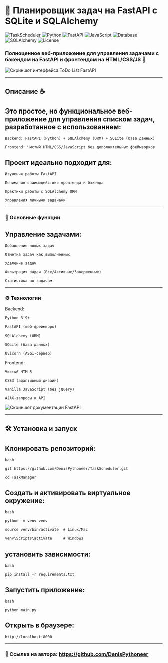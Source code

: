 # 🐍 Планировщик задач на FastAPI с SQLite и SQLAlchemy

![TaskScheduler](https://img.shields.io/badge/Version-2.0-blue)
![Python](https://img.shields.io/badge/Python-3.9+-green)
![FastAPI](https://img.shields.io/badge/FastAPI-0.100+-orange)
![JavaScript](https://img.shields.io/badge/JavaScript-ES6%2B-yellow)
![Database](https://img.shields.io/badge/Database-SQLite-blue)
![SQLAlchemy](https://img.shields.io/badge/SQLAlchemy-1.4%2B-orange)
![License](https://img.shields.io/badge/License-MIT-blue)

### Полноценное веб-приложение для управления задачами с бэкендом на FastAPI и фронтендом на HTML/CSS/JS 📝

![Скриншот интерфейса ToDo List FastAPI](https://raw.githubusercontent.com/DenisPythoneer/ToDoList-FastAPI/main/image/screenshotOne.png)

---

## Описание  ☕

## Это простое, но функциональное веб-приложение для управления списком задач, разработанное с использованием:

    Backend: FastAPI (Python) + SQLAlchemy (ORM) + SQLite (база данных)

    Frontend: Чистый HTML/CSS/JavaScript без дополнительных фреймворков

## Проект идеально подходит для:

    Изучения работы FastAPI

    Понимания взаимодействия фронтенда и бэкенда

    Практики работы с SQLAlchemy ORM

    Управления личными задачами

---

### 🚀 Основные функции

## Управление задачами:

    Добавление новых задач

    Отметка задач как выполненных

    Удаление задач

    Фильтрация задач (Все/Активные/Завершенные)

    Статистика по задачам

---

### ⚙️ Технологии

Backend:

    Python 3.9+

    FastAPI (веб-фреймворк)

    SQLAlchemy (ORM)

    SQLite (база данных)

    Uvicorn (ASGI-сервер)

Frontend:

    Чистый HTML5

    CSS3 (адаптивный дизайн)

    Vanilla JavaScript (без jQuery)

    AJAX-запросы к API

![Скриншот документации FastAPI](https://raw.githubusercontent.com/DenisPythoneer/ToDoList-FastAPI/main/image/screenshotTwo.png)

---

## 🛠️ Установка и запуск

## Клонировать репозиторий:

    bash

    git https://github.com/DenisPythoneer/TaskScheduler.git
    
    cd TaskManager

## Создать и активировать виртуальное окружение:

    bash

    python -m venv venv
    
    source venv/bin/activate  # Linux/Mac
    
    venv\Scripts\activate     # Windows

## установить зависимости:

    bash

    pip install -r requirements.txt

## Запустить приложение:

    bash

    python main.py

## Открыть в браузере:

    http://localhost:8000

---

### 🔗 Ссылка на автора: https://github.com/DenisPythoneer
